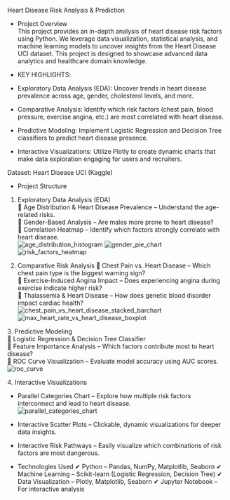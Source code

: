 Heart Disease Risk Analysis & Prediction   
  
- Project Overview  
This project provides an in-depth analysis of heart disease risk factors using Python. We leverage data visualization, statistical analysis, and machine learning models to uncover insights from the Heart Disease UCI dataset. This project is designed to showcase advanced data analytics and healthcare domain knowledge.
  
- KEY HIGHLIGHTS:  
- Exploratory Data Analysis (EDA): Uncover trends in heart disease prevalence across age, gender, cholesterol levels, and more.  
- Comparative Analysis: Identify which risk factors (chest pain, blood pressure, exercise angina, etc.) are most correlated with heart disease.  
- Predictive Modeling: Implement Logistic Regression and Decision Tree classifiers to predict heart disease presence.  
- Interactive Visualizations: Utilize Plotly to create dynamic charts that make data exploration engaging for users and recruiters.  
  
Dataset: Heart Disease UCI (Kaggle)  
  
- Project Structure  
1. Exploratory Data Analysis (EDA)  
🔹 Age Distribution & Heart Disease Prevalence – Understand the age-related risks.  
🔹 Gender-Based Analysis – Are males more prone to heart disease?  
🔹 Correlation Heatmap – Identify which factors strongly correlate with heart disease.  
![age_distribution_histogram](https://github.com/user-attachments/assets/48caa1b0-67d0-4558-82cd-34f53fc685ff)
![gender_pie_chart](https://github.com/user-attachments/assets/edfa6133-4714-41c6-b66e-3c24a68c73a4)
![risk_factors_heatmap](https://github.com/user-attachments/assets/69d4872b-4d0d-4cfe-b71d-086aad19f5c2)
  
3. Comparative Risk Analysis
🔸 Chest Pain vs. Heart Disease – Which chest pain type is the biggest warning sign?  
🔸 Exercise-Induced Angina Impact – Does experiencing angina during exercise indicate higher risk?  
🔸 Thalassemia & Heart Disease – How does genetic blood disorder impact cardiac health?  
![chest_pain_vs_heart_disease_stacked_barchart](https://github.com/user-attachments/assets/b5b14470-5523-481e-8f3a-e53957fb910f)
![max_heart_rate_vs_heart_disease_boxplot](https://github.com/user-attachments/assets/97a76653-5875-4f27-b769-1bdcb72423a1)  
  

3️. Predictive Modeling  
🔹 Logistic Regression & Decision Tree Classifier  
🔹 Feature Importance Analysis – Which factors contribute most to heart disease?  
🔹 ROC Curve Visualization – Evaluate model accuracy using AUC scores.  
![roc_curve](https://github.com/user-attachments/assets/2f6ab750-9393-4560-ae8d-4cfd10db5f10)
  

4️. Interactive Visualizations  
- Parallel Categories Chart – Explore how multiple risk factors interconnect and lead to heart disease.  
![parallel_categories_chart](https://github.com/user-attachments/assets/ceae2405-5689-48c5-8640-31e63c33c8e2)  
  
- Interactive Scatter Plots – Clickable, dynamic visualizations for deeper data insights.  
- Interactive Risk Pathways – Easily visualize which combinations of risk factors are most dangerous.  
  
- Technologies Used
✔ Python – Pandas, NumPy, Matplotlib, Seaborn
✔ Machine Learning – Scikit-learn (Logistic Regression, Decision Tree)
✔ Data Visualization – Plotly, Matplotlib, Seaborn
✔ Jupyter Notebook – For interactive analysis
